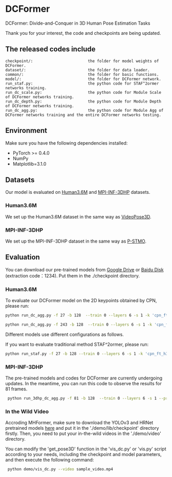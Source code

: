 # DCFormer
DCFormer: Divide-and-Conquer in 3D Human Pose Estimation Tasks

Thank you for your interest, the code and checkpoints are being updated.

## The released codes include
    checkpoint/:                        the folder for model weights of DCFormer.
    dataset/:                           the folder for data loader.
    common/:                            the folder for basic functions.
    model/:                             the folder for DCFormer network.
    run_staf.py:                        the python code for STAF^2ormer networks training.
    run_dc_scale.py:                    the python code for Module Scale of DCFormer networks training.
    run_dc_depth.py:                    the python code for Module Depth of DCFormer networks training.
    run_dc_agg.py:                      the python code for Module Agg of DCFormer networks training and the entire DCFormer networks testing.

## Environment
Make sure you have the following dependencies installed:
* PyTorch >= 0.4.0
* NumPy
* Matplotlib=3.1.0

## Datasets
Our model is evaluated on [Human3.6M](http://vision.imar.ro/human3.6m) and [MPI-INF-3DHP](https://vcai.mpi-inf.mpg.de/3dhp-dataset/) datasets.
### Human3.6M
We set up the Human3.6M dataset in the same way as [VideoPose3D](https://github.com/facebookresearch/VideoPose3D/blob/master/DATASETS.md). 
### MPI-INF-3DHP
We set up the MPI-INF-3DHP dataset in the same way as [P-STMO](https://github.com/paTRICK-swk/P-STMO). 

## Evaluation
You can download our pre-trained models from [Google Drive]() or [Baidu Disk]() (extraction code：1234). Put them in the ./checkpoint directory.
### Human3.6M
To evaluate our DCFormer model on the 2D keypoints obtained by CPN, please run:
```bash
python run_dc_agg.py -f 27 -b 128  --train 0 --layers 6 -s 1 -k 'cpn_ft_h36m_dbb' --reload 1 --previous_dir_scale ./checkpoint/model_27_DCFormer/agg_scale_5_4244.pth --previous_dir_depth ./checkpoint/model_27_DCFormer/agg_depth_5_4244.pth --previous_dir_agg ./checkpoint/model_27_DCFormer/agg_5_4244.pth
```
```bash
python run_dc_agg.py -f 243 -b 128  --train 0 --layers 6 -s 1 -k 'cpn_ft_h36m_dbb' --reload 1 --previous_dir_scale ./checkpoint/model_243_DCFormer/agg_scale_1_4030.pth --previous_dir_depth ./checkpoint/model_243_DCFormer/agg_depth_1_4030.pth --previous_dir_agg ./checkpoint/model_243_DCFormer/agg_1_4030.pth
```
Different models use different configurations as follows.

If you want to evaluate traditional method STAF^2ormer, please run:
```bash
python run_staf.py -f 27 -b 128 --train 0 --layers 6 -s 1 -k 'cpn_ft_h36m_dbb' --reload 1 --previous_dir ./checkpoint/model_27_DCFormer/staf_6_4385.pth
```
### MPI-INF-3DHP
The pre-trained models and codes for DCFormer are currently undergoing updates. In the meantime, you can run this code to observe the results for 81 frames.

```bash
 python run_3dhp_dc_agg.py -f 81 -b 128  --train 0 --layers 6 -s 1 --previous_dir_scale ./checkpoint/model_81_DCFormer/3dhp_agg_scale_4_2132.pth --previous_dir_depth ./checkpoint/model_81_DCFormer/3dhp_agg_depth_4_2132.pth --reload 1 --previous_dir_agg ./checkpoint/model_81_DCFormer/3dhp_agg_4_2132.pth
```
### In the Wild Video
Accroding MHFormer, make sure to download the YOLOv3 and HRNet pretrained models [here](https://drive.google.com/drive/folders/1_ENAMOsPM7FXmdYRbkwbFHgzQq_B_NQA) and put it in the './demo/lib/checkpoint' directory firstly. Then, you need to put your in-the-wild videos in the './demo/video' directory.

You can modify the 'get_pose3D' function in the 'vis_dc.py' or 'vis.py' script according to your needs, including the checkpoint and model parameters, and then execute the following command:

```bash
 python demo/vis_dc.py --video sample_video.mp4
```





